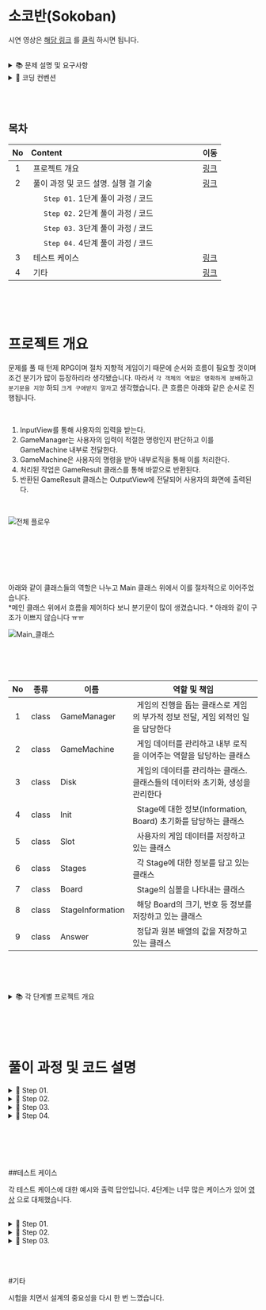 # 소코반(Sokoban)

시연 영상은 [해당 링크](https://github.com/devjun10/CodeSquad_Cocoa/issues/3) 를 [클릭](https://github.com/devjun10/CodeSquad_Cocoa/issues/4) 하시면 됩니다.
<br/><br/>

<details>
<summary>📚	 문제 설명 및 요구사항</summary>
<div markdown="1">
</div>
<br/><br/>

## ✍🏻 공통 요구사항

- 단계별로 (할 수 있는 단계까지) [소코반 게임](https://www.cbc.ca/kids/games/play/sokoban) 을 구현한다.
- 단계별로 지정된 코딩 요구사항을 적용한다.
- `단계별로 구현한 코드 동작과 실행 결과에 대해` 마크다운 문법으로 README.md 파일에 상세하게 정리한다.
- 특별히 명시되지 않은 부분은 `자유롭게 구현`한다.

<br/><br/>

<details>
<summary>📔	 Step 01.</summary>
<div markdown="1">

## 1단계: 지도 데이터 읽어서 2차원 배열에 저장하고 화면에 출력하기

<br/><br/>

## 🖥 1단계 코딩 요구사항

- 컴파일 또는 실행이 가능해야 한다. (컴파일이나 실행되지 않을 경우 감점 대상)
- 자기만의 기준으로 최대한 간결하게 코드를 작성한다.
- Readme.md에 풀이 과정 및 코드 설명, 실행 결과를 기술하고 코드와 같이 gist에 포함해야 한다.
- 제출시 gist URL과 revision 번호를 함께 제출한다.

<br/><br/><br/>

## ⌨️ 입력

아래 내용을 문자열로 넘겨서 처리하는 함수를 작성한다. 복사는 아래 text를 이용하시면 됩니다. **아래 문자는 편의를 위해 "\n"을 조정했습니다.
<br/>

````text
Stage 1
#####
#OoP#
#####
=====
Stage 2
  #######
###  O  ###
#    o    #
# Oo P oO #
###  o  ###
 #   O  # 
 ########
````

<br/><br/><br/><br/>

위 값을 읽어 2차원 배열로 변환 저장한다.
<br/>

| 기호  |<center>의미</center>| <center>스테이지 구분</center>|                                                        
|:---:|:----|:------------------------------:|
|  #  |&nbsp; 벽(Wall)       |&nbsp; 0|
|  O  |&nbsp; 구멍(Hall)      |&nbsp; 1|
|  o  |&nbsp; 공(Ball)       |&nbsp; 2|
|  P  |&nbsp; 플레이어(Player) |&nbsp; 3|
|  =  |&nbsp; 스테이지 구분         |&nbsp; 4|

<br/><br/><br/><br/><br/>

## 🖥 출력

아래와 같은 형태로 각 스테이지 정보를 출력한다.

- 플레이어 위치는 배열 [0][0]을 기준으로 처리한다.
- 스테이지 구분값은 출력하지 않는다
  <br/>

```text
Stage 1

#####
#OoP#
#####

가로크기: 5
세로크기: 3
구멍의 수: 1
공의 수: 1
플레이어 위치 (2, 4)

Stage 2

  #######
###  O  ###
#    o    #
# Oo P oO #
###  o  ###
 #   O  # 
 ########

가로크기: 10
세로크기: 7
구멍의 수: 4
공의 수: 4
플레이어 위치 (5, 6)
```

<br/><br/><br/>

</div>
<br/><br/>
</details>

[comment]: <> (2단계)

<details>
<summary>	📕	 Step 02.</summary>
<div markdown="2-2">

## 🖥 2단계 코딩 요구사항

- 너무 크지 않은 함수 단위로 구현하고 중복된 코드를 줄이도록 노력한다.
- 마찬가지로 Readme.md 파일과 작성한 소스 코드를 모두 기존 secret gist에 올려야 한다.
- 전역변수의 사용을 자제한다.
- 객체 또는 배열을 적절히 활용한다.

<br/><br/><br/>

## 🖥 2단계 기능 요구사항

- 처음 시작하면 스테이지 2의 지도를 출력한다.
- 간단한 프롬프트 (예: `SOKOBAN>   `)를 표시해 준다.
- 하나 이상의 문자를 입력받은 경우 순서대로 처리해서 단계별 상태를 출력한다.
- 벽이나 공등 다른 물체에 부딪히면 `해당 명령을 수행할 수 없습니다` 라는 메시지를 출력하고 플레이어를 움직이지 않는다.

<br/><br/><br/>

## ⌨️ 입력명령

````text
- w: 위쪽
- a: 왼쪽
- s: 아래쪽
- d: 오른쪽
- q: 프로그램 종료
````

<br/><br/><br/>

## 🖥 출력

```text
Stage 2

  #######
###  O  ###
#    o    #
# Oo P oO #
###  o  ###
 #   O  # 
 ########

SOKOBAN> ddzw (엔터)

  #######
###  O  ###
#    o    #
# Oo  PoO #
###  o  ###
 #   O  # 
 ########
 
 D: 오른쪽으로 이동합니다.
 
  #######
###  O  ###
#    o    #
# Oo  PoO #
###  o  ###
 #   O  # 
 ########
 
 D: (경고!) 해당 명령을 수행할 수 없습니다!
 
  #######
###  O  ###
#    o    #
# Oo  PoO #
###  o  ###
 #   O  # 
 ########
 
 Z: (경고!) 해당 명령을 수행할 수 없습니다!
 
  #######
###  O  ###
#    o    #
# Oo  PoO #
###  o  ###
 #   O  # 
 ########
 
 W: 위로 이동합니다.
 
SOKOBAN> q
Bye~
```

<br/><br/><br/>



</div>
</details>





<details>
<summary>📗	 Step 03.</summary>
<div markdown="3">
<br/>

## 3단계 : 소코반 완성하기

- 정상적인 소코반 게임을 완성하며 [해당 링크](https://www.cbc.ca/kids/games/play/sokoban)를 참조한다.

<br/><br/>

## ✍🏻 기능 요구사항

- 난이도를 고려하여 스테이지 1부터 5까지 플레이 가능한 map.txt 파일을 스스로 작성한다.
- 지도 파일 map.txt를 문자열로 읽어서 처리하도록 개선한다.
- 처음 시작시 Stage 1의 지도와 프롬프트가 표시된다.
- r 명령 입력시 스테이지를 초기화 한다.
- 모든 o를 O자리에 이동시키면 클리어 화면을 표시하고 다음 스테이지로 표시한다.
- 주어진 모든 스테이지를 클리어시 축하메시지를 출력하고 게임을 종료한다.

<br/>

- ### 참고
    - 플레이어는 o를 밀어서 이동할 수 있지만 당길 수는 없다.
    - o를 O 지점에 밀어 넣으면 0으로 변경된다.
    - 플레이어는 O를 통과할 수 있다.
    - 플레이어는 #을 통과할 수 없다.
    - 0 상태의 o를 밀어내면 다시 o와 O로 분리된다.
    - 플레이어가 움직일 때마다 턴수를 카운트한다.
    - 상자가 두 개 연속으로 붙어있는 경우 밀 수 없다.
    - 기타 필요한 로직은은 실제 게임을 참고해서 완성한다.

<br/><br/><br/>

## 🖥 3단계 코딩 요구사항

- 가능한 한 커밋을 자주 하고 구현의 의미가 명확하게 전달되도록 커밋 메시지를 작성한다.
- 함수나 메소드는 한 번에 한 가지 일을 하고 가능하면 20줄이 넘지 않도록 구현한다.
- 함수나 메소드의 들여쓰기를 가능하면 적게(3단계까지만) 할 수 있도록 노력한다.

<br/>

````javascript
function main() {
    for () { // 들여쓰기 1단계
        if () { // 들여쓰기 2단계
            return; // 들여쓰기 3단계
        }
    }
}
````

<br/><br/><br/>

## 🖥 실행 예시

```text
소코반의 세계에 오신 것을 환영합니다!
^오^

Stage 1

#####
#OoP#
#####

SOKOBAN> A

#####
#0P #
#####

빠밤! Stage 1 클리어!
턴수: 1

Stage 2
...

Stage 5
...

빠밤! Stage 5 클리어!
턴수: 5

전체 게임을 클리어하셨습니다!
축하드립니다! 
```

<br/><br/>

</div>
<br/><br/>
</details>

<details>
<summary>📚	Step 04.</summary>
<div markdown="4">

## 4단계 : 추가기능 구현

- 다양한 추가기능을 구현해 본다.
- 전부다 구현하지 않아도 무방하다.

<br/>

## ✍🏻 기능 요구사항

<br/>

### 저장하기 / 불러오기

- 1 - 5: 세이브 슬롯 1 - 5 선택
- S 키로 현재 진행상황을 저장한다.
- L 키로 세이브 슬롯에서 진행상황을 불러온다.

```text
S>  2S
2번 세이브 슬로 상태
2번 세이브에 진행상황을 저장합니다.
S>  3L
3번 세이브에서 진행상황을 불러옵니다.
```

<br/><br/><br/>

### 지도 데이터 변환하기 프로그램

- 지도 데이터 map.txt 를 읽어서 일반 텍스트 에디터로 읽을 수 없는 map_enc.txt로 변환하는 프로그램을 추가로 작성한다.
- 3 단계에서 구현한 게임이 map.txt 가 아닌 map_enc.txt 를 불러와서 실행할 수 있도록 수정한다.

<br/><br/><br/>

### 되돌리기 기능 및 되돌리기 취소 기능 구현

- u키를 누르면 한 턴 되돌리기, U키를 누르면 되돌리기 취소하기를 구현한다.

</div>
<br/><br/>
</details>
</details> 



<details>
<summary>📌 코딩 컨벤션</summary>
<div markdown="2">
<br/>

## 📌 코딩 컨벤션

- `기능 단위로 커밋`하며, 구현의 의미가 명확하게 전달되도록 커밋 메시지를 작성한다.<br/>
- 커밋은 -m 사용을 `지양`하며, 구체적 내용을 기록한다.

- `readme를 상세히 작성`한다.<br/>
    - `전체 프로젝트의 구조를 설명`한다.
    - 각 `패키지`와 `클래스, 메서드의 기능을 상세히 설명`한다.
    - (가능하다면) 패키지/클래스의 `역할과 책임을 명확하게 분리`한다.
    - 변수명은 문맥에 맞게 가장 보편적으로, 메서드명은 `무엇을 하는지를 명확히` 나타낸다.
    - 필요에 따라 그림과 PPT, 학습내용을 첨부해 `알기 쉽게 작성`한다.
    - 테스트 케이스를 기록하며 석연치 않은 부분을 매번 체크한다.

- 함수나 메소드의 들여쓰기를 가능하면 적게하도록 노력한다.<br/>
    - 한 메서드에는 가급적 `두 단계 이내`의 들여쓰기를 한다.
- 함수나 메소드는 한 번에 한 가지 일을 하고 가능하면 20줄이 넘지 않도록 구현한다. <br/>
- 무분별한 static의 사용을 최대한 `지양`한다.
- else 예약어를 `지양`한다.
- 함수나 메소드의 들여쓰기를 가능하면 적게(3단계까지만) 할 수 있도록 노력한다.

```javascript
 function main() {
    for (i = 0; i < 10; i++) { // 들여쓰기 1단계
        if (i == 2) { // 들여쓰기 2단계
            return; // 들여쓰기 3단계
        }
    }
}
```

<br/>

</div>
</details>

<br/><br/>

## 목차

| No  |    Content                                                                              |  이동  |
|:---:|:----------------------------------------------------------------------------------------|:-----:|
|  1  |&nbsp;프로젝트 개요                                                                          |[링크](#프로젝트-개요)|
|  2  |&nbsp;풀이 과정 및 코드 설명. 실행 결 기술 &nbsp;&nbsp;&nbsp;&nbsp;&nbsp;&nbsp;&nbsp;&nbsp;&nbsp;&nbsp;&nbsp;&nbsp;&nbsp;&nbsp;&nbsp;&nbsp;&nbsp;&nbsp;&nbsp;|[링크](#풀이-과정-및-코드-설명)|
|     |&nbsp;&nbsp;&nbsp;&nbsp;&nbsp; `Step 01.`  1단계 풀이 과정 / 코드                                         |       |
|     |&nbsp;&nbsp;&nbsp;&nbsp;&nbsp; `Step 02.`  2단계 풀이 과정 / 코드                                         |       |
|     |&nbsp;&nbsp;&nbsp;&nbsp;&nbsp; `Step 03.`  3단계 풀이 과정 / 코드                                         |       |
|     |&nbsp;&nbsp;&nbsp;&nbsp;&nbsp; `Step 04.`  4단계 풀이 과정 / 코드                                         |       |
|  3  |&nbsp;테스트 케이스                                                                          |[링크](#테스트-케이스)|
|  4  |&nbsp;기타                                                                                 |[링크](#기타)|

<br/><br/><br/>




# 프로젝트 개요

문제를 풀 때 턴제 RPG이며 절차 지향적 게임이기 때문에 순서와 흐름이 필요할 것이며 조건 분기가 많이 등장하리라 생각됐습니다. 따라서 `각 객체의 역할은 명확하게 분배`하고 `분기문을 지양`
하되 `크게 구애받지 말자`고 생각했습니다. 큰 흐름은 아래와 같은 순서로 진행됩니다. 

<br/>

1. InputView를 통해 사용자의 입력을 받는다.
2. GameManager는 사용자의 입력이 적절한 명령인지 판단하고 이를 GameMachine 내부로 전달한다.
3. GameMachine은 사용자의 명령을 받아 내부로직을 통해 이를 처리한다. 
4. 처리된 작업은 GameResult 클래스를 통해 바깥으로 반환된다.
5. 반환된 GameResult 클래스는 OutputView에 전달되어 사용자의 화면에 출력된다.

<br/>

![전체 플로우](https://user-images.githubusercontent.com/92818747/145159169-c4bba237-4730-4ae9-96de-22cdd054b24e.png)


<br/><br/><br/><br/><br/>

아래와 같이 클래스들의 역할은 나누고 Main 클래스 위에서 이를 절차적으로 이어주었습니다. <br/>
*메인 클래스 위에서 흐름을 제어하다 보니 분기문이 많이 생겼습니다. * 아래와 같이 구조가 이쁘지 않습니다 ㅠㅠ

![Main_클래스](https://user-images.githubusercontent.com/92818747/145164780-88f5e8a7-0c5b-4d4c-bb5d-68f1b1592342.png)
<br/><br/><br/><br/><br/>

|No|종류|<center>이름</center>|<center>역할 및 책임</center>|
|:----:|:---------------:|:------|:------------------------------------------|
|1|class|&nbsp;GameManager       |&nbsp; 게임의 진행을 돕는 클래스로 게임의 부가적 정보 전달, 게임 외적인 일을 담당한다 | 
|2|class|&nbsp;GameMachine       |&nbsp; 게임 데이터를 관리하고 내부 로직을 이어주는 역할을 담당하는 클래스     |
|3|class|&nbsp;Disk              |&nbsp; 게임의 데이터를 관리하는 클래스. 클래스들의 데이터와 초기화, 생성을 관리한다 |
|4|class|&nbsp;Init              |&nbsp; Stage에 대한 정보(Information, Board) 초기화를 담당하는 클래스 |
|5|class|&nbsp;Slot              |&nbsp; 사용자의 게임 데이터를 저장하고 있는 클래스                      |
|6|class|&nbsp;Stages            |&nbsp; 각 Stage에 대한 정보를 담고 있는 클래스                       |
|7|class|&nbsp;Board             |&nbsp; Stage의 심볼을 나타내는 클래스                              |
|8|class|&nbsp;StageInformation  |&nbsp; 해당 Board의 크기, 번호 등 정보를 저장하고 있는 클래스            |
|9|class|&nbsp;Answer            |&nbsp; 정답과 원본 배열의 값을 저장하고 있는 클래스                     |

<br/><br/><br/>


<details>
<summary>📚	 각 단계별 프로젝트 개요 </summary>
<div markdown="1"></div>


## 1단계
사용자의 입력을 받고 . 문제가 1단계 부터 4단계 까지 있는 만큼 요구사항만 충족하고 다음 문제로 넘어갔습니다. 

<br/><br/><br/>

## 2단계


<br/><br/><br/>

## 3단계 


</details>
<br/><br/><br/><br/>



# 풀이 과정 및 코드 설명

<details>
<summary>📔	 Step 01.</summary>
<div markdown="1">

## 1단계

예제를 `그대로 화면에 출력`하는 문제로, 추가적 작업 없이 받은 정보를 화면에 출력하는 문제입니다. 따라서 입력 받은 문자열 입력에 대한 예외 처리를 하지 않고 입력된 문자열을 파싱해 Stage1과 Stage2에
대한 정보를 화면에 출력했습니다. *1단계에서 4단계로 갈수록 복잡해지고 구현사항이 추가되는 것 같아, 문제에서 원하는 요건만 빠르게 충족시키고 위해 일부 클래스와 메서드들은 하드코딩 되어있습니다.  
<br/>

|No|종류|<center>이름</center>|<center>역할 및 책임</center>|
|:----:|:----:|:---|:---|
|1|class|&nbsp;InputView|&nbsp; 사용자의 입력을 담당하는 클래스        |
|2|class|&nbsp;OutputView|&nbsp; 사용자에게 게임의 결과를 출력해주는 클래스        |
|3|enum|&nbsp;Message|&nbsp; 사용자에게 보여질 메시지를 관리하는 클래스        |
|4|class|&nbsp;ErrorMessage|&nbsp; 사용자에게 보여질 에러메시지를 관리하는 클래스|
|5|class|&nbsp;Position|&nbsp; Player의 좌표를 나타내는 클래스|
|6|class|&nbsp;StageResult|&nbsp; Stage의 정보를 담고 있는 클래스|

<br/><br/><br/>

## 1. InputView 클래스

사용자의 입력을 받는 클래스

<br/>

### 1-1. List<StageResult> inputMap(String word)

문자열을 인자로를 받아 List<StageResult>의 형태로 최종 반환해주는 메서드. List 내부에는 Stage1과 Stage2에 대한 정보가 담겨있다.

````java
public List<StageResult> inputMap(String word){
        return getResult(word);
}
````

<br/><br/>

### 1-2. List<StageResult> getResult(String word)

문자열을 인자로 받아 각 Stage에 대한 실제 정보를 생성해주는 메서드. 메서드 내부에서 도우미 메서드를 사용해 Stage1과 Stage2에 대한 정보를 생성한다.

```java
private List<StageResult> getResult(String word){
        List<String> words=getWordsSplitByLine(word);
        List<StageResult> results=new ArrayList<>();

        StageResult stageFirst=new StageResult(1,getStageFirstMap(words));
        StageResult stageSecond=new StageResult(2,getStageSecondMap(words));

        results.add(stageFirst);
        results.add(stageSecond);
        return results;
}
```

<br/><br/>

### 1-3. List<String> getWordsSplitByLine(String word)

문자열을 인자로 받아 List<String> 형태로 단어를 나눠주는 메서드. 맵의 정보를 나누기 위해 사용된다.

````java
private List<String> getWordsSplitByLine(String word){
        String[]wordArray=word.split("\n");
        List<String> words=new ArrayList<>();
        words.addAll(Arrays.asList(wordArray));
        return words;
}
````

<br/><br/>

### 1-4. int[ ][ ] getStageFirstMap(List<String> lst)

인자로 문자열 리스트를 받아 첫 번째 맵의 구성을 int[][] 형태로 반환해주는 메서드. 각 칸들의 심볼을 int로 변환해서 값을 저장시켜 준다.

````java
private int[][]getStageFirstMap(List<String> lst){
        String[][]stringArray=new String[3][5];
        
        for(int i=0;i< 3;i++){
            stringArray[i]=lst.get(i+1).split("").clone();
        }
        return getIntArray(stringArray);
}
````

<br/><br/>

### 1-5. int[][] getStageSecondMap(List<String> lst)

인자로 문자열 리스트를 받아 두 번째 맵의 구성을 int[][] 형태로 반환해주는 메서드. 각 칸들의 심볼을 int로 변환해서 값을 저장시켜준다.

````java
private int[][]getStageSecondMap(List<String> lst) {
        int[][]intArray=new int[7][11];
        for(int i=6;i< 13;i++){
            String[]array=lst.get(i).split("");
            int count=array.length;
            for(int j=0;j<count; j++) {
                intArray[i-6][j]=getIntValue(array[j]);
            }
        }
        return intArray;
}
````

<br/><br/>

### 1-6. int[ ][ ] getIntArray(String[][] stringArray)

문자 배열을 인자로 받아 int[][] 로 반환하는 메서드. 각 칸의 심볼을 맞는 int 값으로 변경해준다.

````java
private int[][]getIntArray(String[][]stringArray){
        int[][]intArray=new int[stringArray.length][stringArray[0].length];
        for(int row=0;row<stringArray.length;row++){
            for(int col=0;col<stringArray[0].length;col++){
                intArray[row][col]=getIntValue(stringArray[row][col]);
            }
        }
        return intArray;
}
````

<br/><br/>

### 1-7. int getIntValue(String symbol)

인자로 문자를 받아 int를 반환하는 메서드. 각 칸의 심볼을 맞는 int 값으로 변경해준다.

````java
private int getIntValue(String symbol){
        if(symbol.equals("#")){
            return 0;
        }
        if(symbol.equals("O")){
            return 1;
        }
        if(symbol.equals("o")){
            return 2;
        }
        if(symbol.equals("P")){
            return 3;
        }
        if(symbol.equals(" ")){
            return 5;
        }
            return 5;
}
````

<br/><br/><br/><br/>

## 2. OutputView

Stage의 정보를 출력해주는 클래스

<br/><br/>

### 2-1. void print(List<StageResult> results)

Stage들에 대한 정보를 인자로 받아 화면에 출력해주는 메서드.

```java
public void print(List<StageResult> results){
        stringBuilder.setLength(0);
        for(int number=0;number<results.size();number++){
            StageResult stageInfo=results.get(number);
            stringBuilder.append(Message.STAGE_INFO).append(stageInfo.getStage()).append("\n");
            String[][]stageMap=getStringArray(results.get(number).getMap());
            for(int row=0;row<stageInfo.getMap().length;row++){
                stringBuilder.append("\n");
                for(int col=0;col<stageInfo.getMap()[0].length;col++){
                    stringBuilder.append(stageMap[row][col]);
                }
            }
            
        stringBuilder.append("\n").append("\n").append(Message.HORIZONTAL_LENGTH).append(stageInfo.getHorizontalCount()).append("\n")
        .append(Message.VERTICAL_LENGTH).append(stageInfo.getVerticalCount()).append("\n")
        .append(Message.HOLE_COUNT).append(stageInfo.getHoleCount()).append("\n")
        .append(Message.BALL_COUNT).append(stageInfo.getBallCount()).append("\n")
        .append(Message.PLAYER_POSITION).append(stageInfo.getPlayerPosition()).append("\n").append("\n");
        }
        System.out.println(stringBuilder);
}
```

<br/><br/><br/>

### 2-2. String[][] getStringArray(int[][] map)

Stage 정보 중 int[ ][ ]를 인자로 받아 String[ ][ ]로 변환해주는 메서드.
<br/><br/>

```java
private String[][]getStringArray(int[][]map){
        String[][]stringArray=new String[map.length][map[0].length];
        for(int i=0;i<map.length;i++){
            for(int j=0;j<map[0].length;j++){
            stringArray[i][j]=getStringValue(map[i][j]);
            }
        }
        return stringArray;
}
```

<br/><br/><br/>

### 2-3. String getStringValue(int symbol)

int를 인자로 받아 String 값으로 변환해주는 메서드. 문자열 배열을 int 배열로 바꾸기 위해 사용된다.

````java
private String getStringValue(int symbol){
        if(symbol==0){
            return"#";
        }
        if(symbol==1){
            return"O";
        }
        if(symbol==2){
            return"o";
        }
        if(symbol==3){
            return"P";
        }
        if(symbol==5){
            return" ";
        }
        return" ";
}
````

<br/><br/><br/><br/>

## 3.Message

사용자에게 보여질 메시지를 관리하기 위한 enum 클래스.

<br/><br/>

## 4.ErrorMessage

사용자에게 보여질 오류 메시지를 관리하기 위한 enum 클래스.

<br/><br/>

## 5.Position

사용자의 위치를 저장하기 위한 값 객체.
<br/>

```java
@Override
public boolean equals(Object o){
        if(this==o)return true;
        if(o==null||getClass()!=o.getClass())return false;
        Position position=(Position)o;
        return x==position.x&&y==position.y;
}

@Override
public int hashCode(){
        return Objects.hash(x,y);
}
```

<br/><br/><br/>

## 6.StageResult

각 Stage에 대한 정보를 담고 있는 클래스.

<br/><br/>

### 6-1. int getHoleCount(int[ ][ ] map)

int[][] 를 인자로 받아 구멍(hole)의 개수를 반환하는 메서드.
<br/><br/>

```java
private int getHoleCount(int[][]map){
        int count=0;
        for(int row=0;row<map.length;row++){
            for(int col=0;col<map[0].length;col++){
                if(map[row][col]==1){
                    count++;
                }
            }
        }
        return count;
}
```

<br/><br/><br/>

### 6-2. int getBallCount(int[][] map)

int[][]를 인자로 받아 공(ball)의 개수를 반환하는 메서드.
<br/><br/>

```java
private int getBallCount(int[][]map){
        int count=0;
        for(int row=0;row<map.length;row++){
            for(int col=0;col<map[0].length;col++){
                if(map[row][col]==2){
                    count++;
                }
            }
        }
        return count;
}
```

<br/><br/><br/>

### 6-3. Position getPlayerPosition(int[][] map)
int[ ][ ]를 인자로 받아 플레이어의 위치(x, y)의 좌표를 반환하는 메서드.
<br/><br/>

```java
private Position getPlayerPosition(int[][]map){
        int count=0;
        int playerX=Integer.MAX_VALUE;
        int playerY=Integer.MAX_VALUE;
        for(int row=0;row<map.length;row++){
            for(int col=0;col<map[0].length;col++){
                if(map[row][col]==3){
                    playerX=row;
                    playerY=col;
                }
            }
        }
        return new Position(playerX,playerY);
}
```

</div>
</details>



<details>
<summary>📕	 Step 02.</summary>
<div markdown="1">

## 2단계

2단계는 `캐릭터의 위치를 이동`시키는 문제입니다. 따라서 다른 고려사항은 크게 생각하지 않고 캐릭터가 움직일 칸이 비었으면(" ") 캐릭터의 위치를 이동시켰습니다. 2단계 까지는 비교적 복잡하지 않기 때문에 칸의 
이동을 int로 하지 않고 문자열을 그대로 사용했습니다. *마찬가지로 점진적 리팩토링을 위해 일부 클래스와 메서드가 하드코딩 되어있습니다.
<br/>


<br/>


## 추가된 클래스
|No|종류|<center>이름</center>|<center>역할 및 책임</center>|
|:----:|:---------------:|:------|:---|
|1|class|&nbsp;Board     |&nbsp; 게임 캐릭터와 구멍, 공 등 각 요소들의 정보를 저장하는 클래스  |
|2|class|&nbsp;Command   |&nbsp; 명령어(w,a,q)들과 다음 위치의 계산을 돕는 값을 가진 클래스 |
|3|class|&nbsp;GameResult|&nbsp; 배열의 상태를 담아 반환해주는 클래스                   |
|4|class|&nbsp;Pair      |&nbsp; (x, y) 좌표를 묶어서 관리하는 클래스                   |
|5|class|&nbsp;Pairs     |&nbsp; Pair의 값들이 저장된 클래스                        |

## 1. Board 클래스

GameMachine 내부의 2차원 배열의 값과 연관된 메서드를 가지고 있는 클래스. 게임 캐릭터와 구멍, 공 등 각 심볼들의 상태를 관리하며 사이드 이펙트를 제거하기 위해 내부 배열을 갈아 끼우는 형태로 매 번
업데이트 한다.

<br/>

### 1-1. void initBoard()

Board 클래스 객체가 생성될 때 String[ ][ ] 배열을 초기화시켜주는 메서드. 
<br/><br/>

```java
void initBoard(){
        board=new String[BOARD_WIDTH][BOARD_HEIGHT];
        this.board[0]=new String[]{" "," ","#","#","#","#","#","#","#"," "," "};
        this.board[1]=new String[]{"#","#","#"," "," ","O"," "," ","#","#","#"};
        this.board[2]=new String[]{"#"," "," "," "," ","o"," "," "," "," ","#"};
        this.board[3]=new String[]{"#"," ","O","o"," ","P"," ","o","O"," ","#"};
        this.board[4]=new String[]{"#","#","#"," "," ","o"," "," ","#","#","#"};
        this.board[5]=new String[]{" ","#"," "," "," ","O"," "," ","#"," "," "};
        this.board[6]=new String[]{" ","#","#","#","#","#","#","#","#"," "," "};
}
```

<br/><br/><br/>

### 1-2. String[][] getBoard()

String[][]를 방어적 복사로 넘겨주는 반환하는 메서드. 사이드 이펙트를 제거하기 위해 매 번 배열을 생성해서 복사한 후 반환한다.
<br/>

```java
String[][]getBoard(){
        String[][]copyBoard=new String[BOARD_WIDTH][BOARD_HEIGHT];
        for(int row=BOARD_START;row<BOARD_WIDTH; row++){
            copyBoard[row]=this.board[row].clone();
        }
        return copyBoard;
}
```

<br/><br/><br/>

### 1-3. void update(String[ ][ ] updatedBoard)

배열을 업데이트 시켜주는 메서드. 사이드 이펙트를 방지하기 위해 board의 값을 null로 초기화시켜준 후 새로운 배열을 넣는다. 

<br/>

```java
protected void update(String[][]updatedBoard){
        this.board=null;
        this.board=updatedBoard;
}
```

<br/><br/><br/>

### 1-4. Pair findPlayerPosition()

현재 캐릭터의 위치를 찾는 메서드. 캐릭터를 기준으로 이동할 방향과 다음 칸을 보면 빠른 빠른 계산이 가능하다. String[][] 배열을 순회하며 `P` 인 칸의 좌표를 Pair로 반환한다.  
<br/>

```java
protected Pair findPlayerPosition(){
        int x=Integer.MAX_VALUE;
        int y=Integer.MAX_VALUE;

        for(int row=0;row< 11;row++){
            for(int col=0;col< 11;col++){
                if(board[row][col].equals("P")){
                    x=row;
                    y=col;
                }
            }
        }
        return Pairs.of(x,y);
}
```

<br/><br/><br/>

### 1-5. Pair validatePosition(int x, int y)

캐릭터가 움직일 칸을 검증하는 메서드. 이동할 칸이 범위 내에 있을 때, 해당 칸이 비었을 때 true를 반환하고 그 외에는 false를 반환한다. 이를 통해 메서드 내부에서 if문으로 매 번 검증하는 것을 고려하지
않아도 된다.
<br/>

```java
protected boolean validatePosition(int x,int y){
        if(!validateRange(x,y)){
            return false;
        }

        if(!validateMoveable(x,y)){
            return false;
        }
        return true;
}
```

<br/><br/><br/>

### 1-6. Pair validateRange(int x, int y)

Pair(x, y) 값이 이동 가능한 범위 내에 있는지를 체크하는 메서드.
<br/>

```java
private boolean validateRange(int x,int y){
        return x>=0&&x< 11&&y>=0&&y< 11;
}
```

<br/><br/><br/>

### 1-7. Pair validateRange(int x, int y)

해당 칸이 비어있는지 체크하는 메서드. 
<br/>

```java
private boolean validateMoveable(Pair pair){
        return this.board[pair.getX()][pair.getY()].equals(" ");
}
```

<br/><br/><br/>

## 2. Command 클래스

사용자의 입력을 명령으로 바꿔주고, 다음에 이동할 칸의 위치를 계산할 수 있는 내부 좌표 값을 가지고 있다.
<br/>

```java
public enum Command {

    UP("U", "위쪽으로 한 칸 이동", List.of(1, 0)),
    DOWN("D", "아랫쪽으로 한 칸 이동", List.of(-1, 0)),
    RIGHT("R", "오른쪽으로 한 칸 이동", List.of(0, -1)),
    LEFT("L", "왼쪽으로 한 칸 이동", List.of(0, 1)),
    Q("Q", "프로그램 종료", List.of());
    ...

```

<br/><br/><br/>

### 2-1. Command getDirection(String input)

사용자의 입력 값으로 그에 맞는 명령을 찾는 메서드.

````java
public static Command getDirection(String input){
        return Stream.of(values())
            .filter(command->command.command.toLowerCase().equals(input))
            .findAny()
            .orElseThrow(IllegalArgumentException::new);
}
````

<br/><br/><br/>

### 2-2. static List<String> getCommands()

명령의 영문 알파벳을 반환하는 메서드. input 받는 단어를 체크할 때 해당 List의 contains 메서드를 통해 올바른 input인지 체크한다.

````java
public static List<String> getCommands(){
            return Stream.of(values())
                .map(Command::getCommand)
                .sorted()
                .collect(Collectors.toUnmodifiableList());
}
````

<br/><br/><br/>

### 2-3. List<Integer> getNextPosition()

다음 이동할 값의 좌표를 얻는 메서드.

````java
public List<Integer> getNextPosition(){
        return nextPosition;
}
````

<br/><br/><br/>

## 3. GameResult

Board의 상태를 받아 반환해주는 클래스. 
<br/>

```java
public String[][]getBoard(){
        return board;
}
```

<br/><br/><br/>

## 4. Pair

x, y를 한 쌍으로 묶어서 관리해주는 클래스. 
<br/><br/><br/>

### 4-1. int getX(), int getY()

x와 y의 원시 값을 반환하는 메서드.
<br/>

```java
public int getX(){
        return x;
}

public int getY(){
        return y;
}
```

<br/><br/><br/>

## 5. Pairs

pair의 값들을 저장하고 있는 클래스. 값 객체를 저장해서 필요한 값들을 꺼내 사용한다.
<br/><br/>

### static Pair of(int inputX, int inputY)

x와 y의 원시 값을 반환하는 메서드입니다.
<br/>

```java
public static Pair of(int inputX,int inputY){
        return pairs.stream()
            .filter(position->position.getX()==inputX)
            .filter(position->position.getY()==inputY)
            .findAny()
            .orElseThrow(NoSuchElementException::new);
}
```

<br/><br/><br/><br/><br/><br/>

## 주요 변경 클래스

|No|종류|<center>이름</center>|<center>역할 및 책임</center>|
|:----:|:----:|:---|:---|
|6|class|&nbsp;InputView|&nbsp;   사용자의 입력을 담당하는 클래스 |
|7|class|&nbsp;OutputView|&nbsp;   사용자에게 게임의 결과를 출력해주는 클래스|
|8|enum|&nbsp;Message|&nbsp; 사용자에게 보여질 메시지를 관리하는 클래스        |
|9|class|&nbsp;ErrorMessage|&nbsp; 사용자에게 보여질 에러메시지를 관리하는 클래스|

<br/><br/><br/>

## 6. InputView 클래스

사용자의 입력을 받는 클래스.
<br/>

```java
public enum Command {

    UP("U", "위쪽으로 한 칸 이동", List.of(1, 0)),
    DOWN("D", "아랫쪽으로 한 칸 이동", List.of(-1, 0)),
    RIGHT("R", "오른쪽으로 한 칸 이동", List.of(0, -1)),
    LEFT("L", "왼쪽으로 한 칸 이동", List.of(0, 1)),
    Q("Q", "프로그램 종료", List.of());

```

<br/><br/><br/>

### 6-1.List<String> inputCommand()

사용자의 입력을 문자열 리스트로 반환하는 메서드.

```java
public List<String> inputCommand(){
        String value;
        System.out.print(Message.SOKOBAN);
        List<String> words;
        while(true){
            try{
                value=input.br.readLine().toLowerCase();
                words=validateCommandContains(value);
                break;
            } catch(IllegalArgumentException e){
                System.out.println(ErrorMessage.INVALID_INPUT_VALUE);
            } catch(Exception e){
                System.out.println(ErrorMessage.INVALID_INPUT_VALUE);
            }
        }
        return words;
}
```

<br/><br/><br/>

### 6-2.List<String> validateCommandContains(String direction)

사용자의 입력을 문자열 단위("")로 나누고 각 문자 값이 올바른 지 검증해주는 메서드.
<br/>

````java
private List<String> validateCommandContains(String direction){
        List<String> words=new ArrayList<>();
        Objects.requireNonNull(direction);
        String[]temp=direction.split("");
        for(int number=0;number<temp.length;number++){
            if(!commands.contains(temp[number])){
                throw new IllegalArgumentException(ErrorMessage.INVALID_INPUT_VALUE.toString());
            }
        words.add(temp[number]);
        }
        return words;
}
````

<br/><br/>

## 7. OutputView 클래스

Stage의 정보를 출력해주는 클래스.
<br/>

### 7-1. void initBoard(String[][] board)

String[][] 배열을 인자로 받아 보드의 초기 상태를 출력해주는 메서드. 시작 전 배열의 상태를 출력하기 위한 메서드. 
<br/>

```java
public void initBoard(String[][]board){
        stringBuilder.setLength(0);
        stringBuilder.append("Stage 2").append("\n").append("\n");

        for(int row=0;row<board.length;row++){
            if(row!=0){
                stringBuilder.append("\n");
            }
            for(int col=0;col<board[0].length;col++){
                stringBuilder.append(board[row][col]);
            }
        }
        stringBuilder.append("\n");
        System.out.println(stringBuilder);
}
```

<br/><br/><br/>

### 7-2. void printBoard(GameResult result)

GameResult(Board의 상태(String[ ][ ]))를 인자로 받아서 이를 화면에 출력해주는 메서드. 
<br/>

```java
public void printBoard(GameResult result){
        stringBuilder.setLength(0);
        String[][]board=result.getBoard();
        for(int row=0;row<board.length;row++){
            if(row!=0){
                stringBuilder.append("\n");
            }
            for(int col=0;col<board[0].length;col++){
                stringBuilder.append(board[row][col]);
            }
        }
        stringBuilder.append("\n");
        System.out.println(stringBuilder);
}
```

<br/><br/><br/>
</div>

</details>





<details>
<summary>📘	 Step 03.</summary>
<div markdown="1">


<br/><br/>

## 3단계
공 밀기, 이동 불가, 위치 계산 등 게임의 주요 기능들이 대거 등장한다. `캐릭터의 위치를 계산`하기 위해 `int[][]` 을 사용는데, 캐릭터의 위치가 String[ ][ ] 일 때는 이를 계산하며 이동시키는 과정이 많이 까다롭지만, 모든 계산을 int로한 후 마지막에 출력만
문자로 변환해 반환하면 중간의 많은 과정을 생략할 수 있기 때문이다. 마지막에 문자로 변환될 때 바뀌는 `심볼`은 아래와 같다.

<br/>

|No| 기호  |<center>의미</center>| <center>스테이지 구분</center>|                                                        
|:----:|:---:|:----|:------------------------------:|
|1|`#`|&nbsp; 벽(Wall)       |&nbsp; 9|
|2|` `|&nbsp; 빈 칸(Blank)    |&nbsp; 0|
|3|`O`|&nbsp; 구멍(Hall)      |&nbsp; 1|
|4|`o`|&nbsp; 공(Ball)       |&nbsp; 2|
|5|`O`|&nbsp; 구멍 + 공       |&nbsp; 3|
|6|`P`|&nbsp; 플레이어(Player) |&nbsp; 4|
|7|`P`|&nbsp; 플레이어 + 구멍   |&nbsp; 5|

<br/><br/><br/><br/>


## 추가된 클래스

<br/>

|No|종류|<center>이름</center>|<center>역할 및 책임</center>|
|:----:|:---------------:|:------|:---|
|1|class|&nbsp;Answer               |&nbsp; 초기 Board의 상태와 다음 스테이지로 넘어갈지에 대한 정보를 담고 있는 클래스|
|2|class|&nbsp;Disk                 |&nbsp; Init에 관련된 정보를 담고 있는 클래스                            |
|3|class|&nbsp;Init                 |&nbsp; 각 Stage와 Sokoban 게임의 정보를 초기화하는 클래스                  |
|4|class|&nbsp;Stage                |&nbsp; Board와 Stageinformation을 담고 있는 클래스                   |
|5|class|&nbsp;Stages               |&nbsp; Stage들을 저장하고 있는 클래스                                 |
|6|class|&nbsp;StageInformation     |&nbsp; 가로, 세로크기 등 Stage의 기본 정보를 담고 있는 클래스               |
|7|class|&nbsp;StageInformationList |&nbsp; StageInformation 클래스들을 저장하고 있는 클래스                 |

<br/><br/><br/><br/><br/>

## 1. Answer

초기 Board의 상태와 다음 스테이지로 넘어갈지에 대한 정보를 담고 있는 클래스. 다음 스테이지로 넘어가기 위해서는 모든 퍼즐을 맞췄는지 체크해야 하는데, 이에 관한 정보를 가지고 있다. 또한 original이라는
원본 배열을 추가로 저장하고 있는데, 이는 명령어 R이 들어왔을 때 해당 값을 반환하기 위함이다.

### 1-1. int[][]calculateAnswer(int[][]array)

정답 배열을 저장하기 위해 캐릭터의 위치를 지우고 값을 저장하는 메서드. changeNumber 메서드를 통해 불필요한 값들을 제거한다.
<br/><br/>

```java
private int[][]calculateAnswer(int[][]array){
        int[][]temp=new int[array.length][array[0].length];
        for(int row=0;row<array.length;row++){
            for(int col=0;col<array[0].length;col++){
                temp[row][col]=changeNumber(array[row][col]);
            }
        }
        return temp;
}
```

<br/><br/><br/>

### 1-2. int changeNumber(int value)

배열에서 불필요한 값을 지우기 위해 값을 바꿔주는 메서드. 예를들어 정답을 체크하는 과정에서 캐릭터는 필요가 없기 때문에 4의 값을 0으로 바꿔준다.
<br/><br/>

```java
private int changeNumber(int value){
        if(value==1)return 3;
        if(value==2)return 0;
        if(value==4)return 0;
        return value;
}
```

<br/><br/><br/>

### 1-3. boolean isAnswer(int[][] array)

정답 값을 현재 배열과 비교하는 메서드. 기존 배열에 캐릭터를 지워주기 위해 deleteCharacter 도우미 메서드를 사용되었다.
<br/><br/>

```java
public boolean isAnswer(int[][]array){
        int[][]map=deleteCharacter(array);
        int[][]answer=this.answer;
        for(int row=0;row<answer.length;row++){
            if(checkColumn(row,map[row])){
                return false;
            }
        }
        return true;
}
```

<br/><br/><br/>

### 1-4. boolean checkColumn(int row, int[] array)

기존 배열과 현재 배열의 값을 비교하는 메서드. * 객체지향 체조원칙을 (최대한) 지키기 위해 이중 for문을 분리.  
<br/><br/>

```java
private boolean checkColumn(int row,int[]array){
        for(int col=0;col<answer[0].length;col++){
            if(array[col]!=this.answer[row][col]){
                return true;
            }
        }
        return false;
}
```

<br/><br/><br/>

### 1-5. int[][] getOriginal() {

사용자가 reset 버튼을 눌렀을 때 방어적 복사로 원본 배열을 반환하기 위한 메서드. 
<br/><br/>

```java
public int[][]getOriginal(){
        int[][]temp=new int[original.length][original[0].length];
        for(int row=0;row<original.length;row++){
            for(int col=0;col<original[0].length;col++){
                temp[row][col]=original[row][col];
            }
        }
        return temp;
}
```

<br/><br/><br/>

### 1-6. int[][] deleteCharacter(int[][] array)

정답을 비교하는 과정에서 캐릭터는 불필요하기 때문에 이를 제거하기 위한 메서드.
<br/><br/>

```java
private int[][]deleteCharacter(int[][]array){
        int[][]temp=new int[array.length][array[0].length];
        for(int row=0;row<array.length;row++){
            for(int col=0;col<array[0].length;col++){
                temp[row][col]=changeCharacter(array[row][col]);
            }
        }
        return temp;
}
```

<br/><br/><br/>

### 1-7. int changeCharacter(int value)

캐릭터(4)를 빈칸(0)으로 바꿔주는 deleteCharacter의 도우미 메서드.
<br/><br/>

```java
private int changeCharacter(int value){
        if(value==4){
            return 0;
        }
        return value;
}
```

<br/><br/><br/><br/>

## 2. Disk

Sokoban 내부의 데이터를 저장/불러오기 위한 클래스. Init메서드를 통해 애플리케이션이 동작할 때 필요한 데이터를 모두 초기화 한다. 애플리케이션에서 데이터의 저장/초기화와 관련된 정보를 관리하는 역할을
담당한다.
<br/>

````java
public class Disk {

    private Init init = Init.of();
    private Disk() {};

    public static Disk of() {
        return new Disk();
    }

}

````

<br/>

## 3. Init

각 Stage와 Sokoban 게임의 정보를 초기화하는 클래스. 사용자는 데이터를 사용하는 것에만 집중할 수 있도록 하기 위해 애플리케이션이 실행되는 시점에 데이터를 초기화한다.

<br/><br/><br/>

## 4. Stage

Board와 Stageinformation을 담고 있는 클래스. 이전에는 Board에서 모든 정보를 관리했지만 각 Stage가 나누어져 있기 때문에 각각의 Stage는 자신에 대한 정보를 담고 있다. 따라서 가로
크기, 세로 크기, 맵 등과 같은 자신과 연관된 정보를 가지고 있다.
<br/>

### 4-1. List<GameResult> execute(List<Command> commandList)

플레이 한 게임의 실행 결과를 반환하는 메서드. 리스트를 순회하며 사용자로 부터 입력받은 명령어를 실행하고 그 결과(Board의 상태)를 반환한다. 

```java
public List<GameResult> execute(List<Command> commandList){
        List<GameResult> results=new ArrayList<>();
        for(Command command:commandList){
            if(command.equals(Command.R)){
                return List.of(resetStage());
            }
            results.add(this.board.push(command));
        }
        return results;
}
```

<br/>

### 4-2. GameResult resetStage()

리셋 명령어를 처리하기 위한 메서드. Answer 내에 있는 original 배열을 가져와 이를 반환한다. 

```java
public GameResult resetStage(){
        this.board.reset();
        return new GameResult(this.board.getBoard());
}
```

<br/><br/><br/>

## 5. Stages

Stage들을 저장하고 있는 클래스. Stage 클래스는 매 번 새로 생성될 필요가 없기 때문에 애플리케이션이 시작되는 시점에 한 번만 초기화를 한다.

```java
public class Stages {

    private static final Map<Integer, Stage> stages = new HashMap<>();

    private Stages() {}

    public static void putStage(int id, StageInformation information, Board board) {
        stages.put(id, new Stage(board, information));
    }

    public static Stages of() {
        return new Stages();
    }

    public Stage getStage(int value) {
        return stages.get(value);
    }
}
```

<br/><br/><br/>

## 6. StageInformation

가로, 세로크기, id와 같은 Stage의 기본 정보를 담고 있는 클래스. 값 객체를 사용해 상태를 표현하기 위해 한 단계 포장(Wrapping) 했다. 

```java
public class StageInformation {

    private final int id;
    private final int height;
    private final int width;

    public StageInformation(int id, int height, int width) {
        this.id = id;
        this.height = height;
        this.width = width;
}

```

<br/><br/><br/>

## 7. StageInformationList

StageInformation 클래스들을 저장하고 있는 클래스. 내부에 새로운 객체를 담아서 저장하는데, 이는 클래스가 생성될 때마다 초기화될 필요가 없으며, 스테이지 수가 많지 않기 때문에 이를 직접 생성해서
관리해도 나쁘지 않다고 판단했기 때문이다.

```java
public class StageInformationList {

    private static List<StageInformation> stages;

    private StageInformationList() {}

    static StageInformationList of() {
        List<StageInformation> lst = List.of(
                new StageInformation(1, 6, 6),
                new StageInformation(2, 5, 6),
                new StageInformation(3, 6, 6),
                new StageInformation(4, 6, 7)
        );
        stages = lst;
        return new StageInformationList();
    }
    ......

```

<br/><br/>
## 주요 변경 클래스
<br/>

|No|종류|<center>이름</center>|<center>역할 및 책임</center>|
|:----:|:---------------:|:------|:---|
|8|class|&nbsp;Board                |&nbsp; 각 Stage의 배열의 상태를 관리하며 정답 클래스를 알고 있다            |
|9|class|&nbsp;GameMachine          |&nbsp; Sokoban게임의 중심에서 모든 정보를 관리하며 이를 조합해주는 클래스     |
|10|class|&nbsp;GameManager          |&nbsp; 게임에 관련된 부가 정보를 처리하는 클래스                         |

<br/><br/><br/><br/><br/>

## 8. Board

각 Stage의 배열의 상태를 관리하며 정답 클래스로 Stage의 상태와 관련된 역할과 책임을 가진다. 따라서 배열의 이동, 상태 변화 등과 같은 모든 

### 8-1. GameResult push(Command command)

배열을 변환하는 메서드. 현재 캐릭터의 위치를 기준으로 미는 방향의 한 칸, 두 칸 앞을 체크해서 배열을 변환할 지 결정한다. 모든 배열은 사이드 이펙트를 제거하기 위해 방어적 복사를 통해 값을 반환한다.
<br/><br/>

```java
GameResult push(Command command){
        GameResult gameResult=new GameResult();
        Pair pair=findPlayerPosition();

        int moveBlockX=pair.getX()+command.getNextPosition().get(0);
        int moveBlockY=pair.getY()+command.getNextPosition().get(1);
        int[][]newBoard=copyBoard();

        if(moveable(Pairs.of(moveBlockX,moveBlockY))){
            int[][]updatedBoard=move(pair,newBoard,Pairs.of(moveBlockX,moveBlockY));
            update(updatedBoard);
            gameResult.addBoard(this.getBoard());
        }else if(
            pushable(Pairs.of(moveBlockX,moveBlockY),command)){
            int[][]updatedBoard=pushBall(pair,newBoard,Pairs.of(moveBlockX,moveBlockY),command);
            update(updatedBoard);
            gameResult.addBoard(this.getBoard());
        }
        checkGameResult(gameResult);
        return gameResult;
}
```

<br/><br/><br/>

### 8-2. GameResult push(Command command)

push를 두 가지로 나눈 메서드로 캐릭터가 이동 가능할 때는 move를, move를 할 수 없지만 다음 칸에서 공을 밀 수 있을 때는 pushBall 메서드를 실행한다. 
<br/><br/>

```java
private int[][]move(Pair position,int[][]board,Pair nextPosition){
        board[position.getX()][position.getY()]-=4;
        board[nextPosition.getX()][nextPosition.getY()]+=4;
        return board;
}

private int[][]pushBall(Pair position,int[][]board,Pair nextPosition,Command command){
        board[position.getX()][position.getY()]-=4;
        board[nextPosition.getX()][nextPosition.getY()]+=4;
        board[nextPosition.getX()][nextPosition.getY()]-=2;
        board[nextPosition.getX()+command.getNextPosition().get(0)][nextPosition.getY()+command.getNextPosition().get(1)]+=2;
        return board;
}
```

<br/><br/><br/>

### 8-3. boolean isBall, moveable, isBlank, isHall, isBallOnTheHole(int x, int y)

배열을 update하기 위해 한 칸 앞, 두 칸 앞 등 해당 칸에 어떤 심볼이 존재하는지 체크하는 메서드.
<br/><br/>

```java
private boolean isBall(int x,int y){
        return this.board[x][y]==2;
}

private boolean moveable(Pair pair){
        return this.board[pair.getX()][pair.getY()]==0||this.board[pair.getX()][pair.getY()]==1;
}

private boolean isBlank(int x,int y){
        return this.board[x][y]==0;
}

private boolean isHall(int x,int y){
        return this.board[x][y]==1;
}

private boolean isBallOnTheHole(int x,int y){
        return this.board[x][y]==3;
}

private boolean isPlayer(int x,int y){
        return this.board[x][y]==4||this.board[x][y]==5;
}    
```

<br/><br/><br/>

### 8-4. Pair findPlayerPosition()

캐릭터의 위치를 찾기 위한 메서드. `*객체지향 체조원칙을 지키기 위해 수정하고 싶지만 아직 마땅히 대안이 떠오르지 않는다.` 
<br/><br/>

```java
protected Pair findPlayerPosition(){
        for(int row=0;row< this.board.length;row++){
            for(int col=0;col< this.board[0].length;col++){
                if(isPlayer(row,col)){
                    return Pairs.of(row,col);
                }
            }
        }
        return null;
}
```

<br/><br/><br/>

### 8-5. boolean isAnswer();

정답을 찾아서 비교하기 위한 메서드. Answer 클래스 내부의 answer 값(int[][])과 비교를 통해 정답을 체크한다.  
<br/><br/>

```java
protected boolean isAnswer(){
        return answer.isAnswer(this.board);
}
```

<br/><br/><br/>

### 8-6. void reset()

해당 스테이지의 초기 값을 반환하는 메서드. Answer내부의 original 값(int[][])을 통해 초기 상태로 되돌린다.    
<br/><br/>

```java
public void reset(){
        int[][]reset=this.answer.getOriginal();
        update(reset);
}
```
<br/><br/><br/>

## 9. GameManager

사용자의 입력을 명령으로 변환해주고 게임의 횟수, 메시지/게임에 대한 정보 전달의 역할을 담당한다. 게임 안내 문구, 턴 수 체크/증가 등과 같은 게임 외적 요소들을 담당하며 플레이어의 원활한 게임 진행을 돕는
역할을 맡고 있다.

<br/><br/><br/>

### 9-1. void sayHello(), sayGoodBye(), sayTurnCount(int value), sayTurnReset()

게임과 연관된 시작, 마무리, 턴 횟수 등의 메시지를 전달하는 메서드.
<br/><br/>

```java
public void sayHello(){
        System.out.println(Message.GREET);
}

public void sayGoodBye(){
        System.out.println(Message.CLEAR_CELEBRATION);
        System.out.println(Message.CELEBRATION);
}

public void sayTurnCount(int value){
        System.out.println(Message.TURN_COUNT+""+value);
}

public void sayTurnReset(){
        System.out.println(Message.TURN_RESET);
}
```

<br/><br/><br/>

### 9-2. List<GameResult> play(int stageNumber,List<Command> commands)

<br/><br/>
stageNumber을 통해 해당 스테이지를 찾고 명령을 전달한다.

```java
public List<Command> getCommand(List<String> direction){
        List<Command> commands=new ArrayList<>();
        for(int i=0;i<direction.size();i++){
            Command command=getCommands(direction.get(i));
                if(command.equals(Command.R)){
                    return List.of(Command.R);
                }
                validateQuit(command);
                commands.add(command);
            }
        return commands;
}
```

<br/><br/><br/>

### 9-3. int stageUp(int value)

다음 단계로 진행하기 위해 스테이지를 한 단계 올리는 메서드.
<br/><br/>

```java
public int stageUp(int value){
        return value+=1;
}
```

<br/><br/><br/>

### 9-4. int plusTurn(int value)

턴의 횟수를 1 증가시키는 메서드.
<br/><br/>

```java
public int plusTurn(int value){
        return value;
}
```
<br/><br/>
### 9-5. int turnInit()

다음 Stage로 넘어갔을 때 턴 수를 초기화하는 메서드.
<br/><br/>

```java

public int turnInit(){
        return 0;
}
```

<br/><br/><br/>
</div>
</details>



<details>
<summary>📕	 Step 04.</summary>
<div markdown="1">

## 4단계 : 추가기능 구현

4단계 부터는 조금 자유롭게 구현을 했지만 추가 구현이 많아지고 시간이 촉박해지면서 분기문이 점점 늘어났습니다. 

<br/>


<br/>


## 추가/변경된 주요 클래스
|No|종류|<center>이름</center>|<center>역할 및 책임</center>|
|:----:|:-------------------:|:------|:---|
|1|class|&nbsp;Init          |&nbsp; 데이터의 초기화를 담당하는 클래스                           |
|2|class|&nbsp;StageData     |&nbsp; 명령어를 통해 불러올 수 있는 스테이지의 목록을 보여주기 위한 클래스  |
|3|class|&nbsp;AES256Cipher   |&nbsp; 암호화/복호화를 위한 유틸 클래스                           |

## 1. Init 클래스

각 Stage와 Sokoban 게임의 정보를 초기화하는 클래스. 사용자는 데이터를 사용하는 것에만 집중할 수 있도록 하기 위해 애플리케이션이 실행되는 시점에 데이터를 초기화한다. 3, 4단계에서 각 파일을 읽어와서 이를 암

<br/>

### 1-1. List<String[][]> getMaps()


<br/><br/>

```java
List<String[][]> getMaps() {
        String[][] result = getStages();
        List<String[][]> answer = new ArrayList<>();
        for (int i = 0; i < result.length; i++) {
            String[] temp = result[i];
            String[][] array = new String[temp.length][temp[0].length()];
            for (int j = 0; j < temp.length; j++) {
                array[j] = temp[j].split("");
            }
            answer.add(array);
        }
            return answer;
}

```

<br/><br/><br/>
### 1-2. String[][] getStages()


<br/><br/>

```java
String[][] getStages() {
    String[] eachStages = joiningTextFileWord();
    int rows = eachStages.length;
    String[][] result = new String[rows][];
    
    for (int i = 0; i < rows; i++) {
        String[] temp = splitByComma(eachStages[i]);
        int tempCols = temp.length;
        result[i] = new String[tempCols];
        for (int j = 0; j < tempCols; j++) {
                result[i][j] = temp[j];
            }
        }
        return result;
}
```

<br/><br/><br/>


```java
private String[] splitByComma(String word) {
        return word.split(",");
        }

        String[] joiningTextFileWord() {
        try {
            stringBuilder.setLength(0);
            File file = new File("map.txt");
            FileReader filereader = new FileReader(file);
            BufferedReader bufReader = new BufferedReader(filereader);
            String line = "";
            while ((line = bufReader.readLine()) != null) {
                stringBuilder.append(line);
            }
            bufReader.close();
            } catch (IOException e) {
                System.out.println(e);
        }
        return splitByStage(stringBuilder.toString());
}
```

<br/><br/><br/>


## 5. AES256Cipher 클래스

암호화/복호화를 위한 클래스. 

<br/>

### 5-1. static AES256Cipher getInstance()

싱글턴으로 객체를 생성하기 위한 스태틱 메서드. 
<br/><br/>

```java
public static AES256Cipher getInstance() {
        if(INSTANCE==null){
            synchronized (AES256Cipher.class){
                if(INSTANCE==null)
                    INSTANCE=new AES256Cipher();
                }
            }
        return INSTANCE;
}
```

<br/><br/><br/>


### 5-2. static String AES_Encode(String str)

암호화를 위한 스태틱 메서드. 이를 통해 문자열을 암호화시킬 수 있다.
<br/><br/>

```java
public static String AES_Encode(String str) {
        throws java.io.UnsupportedEncodingException, NoSuchAlgorithmException, NoSuchPaddingException,
        InvalidKeyException, InvalidAlgorithmParameterException, IllegalBlockSizeException, BadPaddingException {
        byte[] keyData = secretKey.getBytes();

        SecretKey secureKey = new SecretKeySpec(keyData, "AES");

        Cipher c = Cipher.getInstance("AES/CBC/PKCS5Padding");
        c.init(Cipher.ENCRYPT_MODE, secureKey, new IvParameterSpec(IV.getBytes()));

        byte[] encrypted = c.doFinal(str.getBytes("UTF-8"));
        String enStr = new String(Base64.getEncoder().encode(encrypted));

        return enStr;
}
```

<br/><br/><br/>

### 5-4. static String AES_Decode(String str)

복호화를 위한 스태틱 메서드. 이를 통해 문자열을 복호화시킬 수 있다.
<br/><br/>

```java
public static String AES_Decode(String str) {
        throws java.io.UnsupportedEncodingException, NoSuchAlgorithmException, NoSuchPaddingException,
        InvalidKeyException, InvalidAlgorithmParameterException, IllegalBlockSizeException, BadPaddingException {
        byte[] keyData = secretKey.getBytes();
        SecretKey secureKey = new SecretKeySpec(keyData, "AES");
        Cipher c = Cipher.getInstance("AES/CBC/PKCS5Padding");
        c.init(Cipher.DECRYPT_MODE, secureKey, new IvParameterSpec(IV.getBytes("UTF-8")));

        byte[] byteStr = Base64.getDecoder().decode(str.getBytes());

        return new String(c.doFinal(byteStr), "UTF-8");
        }
```

</div>

</details>




<br/><br/><br/><br/>

##테스트 케이스

각 테스트 케이스에 대한 예시와 출력 답안입니다. 4단계는 너무 많은 케이스가 있어 [영상](https://github.com/devjun10/CodeSquad_Cocoa/issues/4) 으로 대체했습니다. 
<br/><br/>


<details>
<summary>📔	 Step 01.</summary>
<div markdown="1">

## ⌨️ 입력

`아래 내용을 문자열로 넘겨서` 처리하는 함수를 작성한다.

```java
String word="Stage 1\n"+"#####\n"+"#OoP#\n"+"#####\n"+"=====\n"+"Stage 2\n"+"  #######  \n"+"###  O  ###\n"+"#    o    #\n"+"# Oo P oO #\n"+"###  o  ###\n"+" #   O  #  \n"+" ########  ";
```

```java
public class Main {
    private static final InputView inputView = new InputView();
    private static final OutputView outputView = new OutputView();

    public static void main(String[] args) throws Exception {
        String word = "Stage 1\n" + "#####\n" + "#OoP#\n" + "#####\n" + "=====\n" + "Stage 2\n" + "  #######  \n" + "###  O  ###\n" + "#    o    #\n" + "# Oo P oO #\n" + "###  o  ###\n" + " #   O  #  \n" + " ########  ";
        String[] words = word.split("\n");
        List<String> lst = new ArrayList<>();

        for (int i = 0; i < words.length; i++) {
            lst.add(words[i]);
        }

        InputView view = new InputView();
        List<StageResult> results = view.inputMap(word);
        OutputView outputView = new OutputView();
        outputView.print(results);
    }
}
```

<br/><br/>

## 🖥 출력

```text
Stage: 1

#####
#OoP#
#####

가로크기: 5
세로크기: 3
구멍 수: 1
공의 수: 1
플레이어 위치: (2, 4)

Stage: 2

  #######  
###  O  ###
#    o    #
# Oo P oO #
###  o  ###
 #   O  #  
 ########  

가로크기: 11
세로크기: 7
구멍 수: 4
공의 수: 4
플레이어 위치: (4, 6)
```

</div>
</details>

<details>
<summary>📕	 Step 02.</summary>
<div markdown="2">

## ⌨️ 입력

`아래 내용을 문자열로 넘겨서` 처리하는 함수를 작성한다.

```text
- w: 위쪽
- a: 왼쪽
- s: 아래쪽
- d: 오른쪽
- q: 프로그램 종료
```

```java
public class Main {

    private static final InputView inputView = new InputView();
    private static final OutputView outputView = new OutputView();

    public static void main(String[] args) throws Exception {

        GameMachine gameMachine = new GameMachine();
        outputView.printInitStage(gameMachine.getBoard().getBoard());
        GameManager manager = new GameManager();

        while (true) {
            List<String> inputValues = inputView.inputCommand();
            List<Command> commands = manager.getCommand(inputValues);
            GameResult result = gameMachine.move(commands);
        }
    }
}
```

<br/><br/>

## 🖥 동작 예시

```text
Stage 2

  #######  
###  O  ###
#    o    #
# Oo P oO #
###  o  ###
 #   O  #  
 ########  

SOKOBAN> ddzw

D: 오른쪽으로 이동합니다.

  #######  
###  O  ###
#    o    #
# Oo  PoO #
###  o  ###
 #   O  #  
 ########  

D: 오른쪽으로 이동합니다.

  #######  
###  O  ###
#    o    #
# Oo  PoO #
###  o  ###
 #   O  #  
 ########  

(경고!) 해당 명령을 수행할 수 없습니다!

  #######  
###  O  ###
#    o    #
# Oo  PoO #
###  o  ###
 #   O  #  
 ########  

W: 윗쪽으로 이동합니다.

  #######  
###  O  ###
#    oP   #
# Oo   oO #
###  o  ###
 #   O  #  
 ########  
SOKOBAN> q

Bye~
```

</div>
<br/><br/>
</details>



<details>
<summary>📘	 Step 03.</summary>
<div markdown="2">

## 🖥 동작 예시

```text
SOKOBAN> aass
턴수:1
######
# P  #
#o####
# #   
#O#   
###  


Stage 1클리어!

턴수:3
저장된 스테이지의 데이터를 불러오시겠습니까? (y/n) 
```

<br/><br/>
```text
SOKOBAN> dddssa
턴수:1
######
# P  #
#  oO#
# Oo #
######

턴수:2
######
#  P #
#  oO#
# Oo #
######

턴수:3
######
#   P#
#  oO#
# Oo #
######

턴수:4
######
#    #
#  oP#
# Oo #
######

턴수:5
######
#    #
#  oO#
# OoP#
######

턴수:6
######
#    #
#  oO#
# 0P #
######
```
<br/><br/>

```text
SOKOBAN> q
턴수:12
Bye~ 
```
<br/><br/>
</div>
</details>

<br/><br/>

#기타

시험을 치면서 설계의 중요성을 다시 한 번 느꼈습니다.  